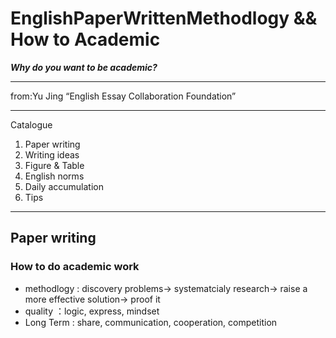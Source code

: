 # EnglishPaperWrittenMethodlogy && How to Academic

***Why do you want to be academic?***

---
from:Yu Jing “English Essay Collaboration Foundation”

---
Catalogue

1. Paper writing
2. Writing ideas
3. Figure & Table
4. English norms
5. Daily accumulation
6. Tips

---

## Paper writing

### How to do academic work

+ methodlogy : discovery problems-> systematcialy research-> raise a more effective solution-> proof it
+ quality ：logic, express, mindset
+ Long Term : share, communication, cooperation, competition


